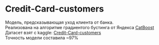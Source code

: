 # Credit-Card-customers
Модель, предсказывающая уход клиента от банка.   
Реализована на алгоритме градиентого бустинга от Яндекса [CatBoost](https://catboost.ai/)   
Датасет взят с kaggle: [Credit-Card-customers](https://www.kaggle.com/datasets/sakshigoyal7/credit-card-customers?datasetId=982921)   
Точность модели составила ~97%

